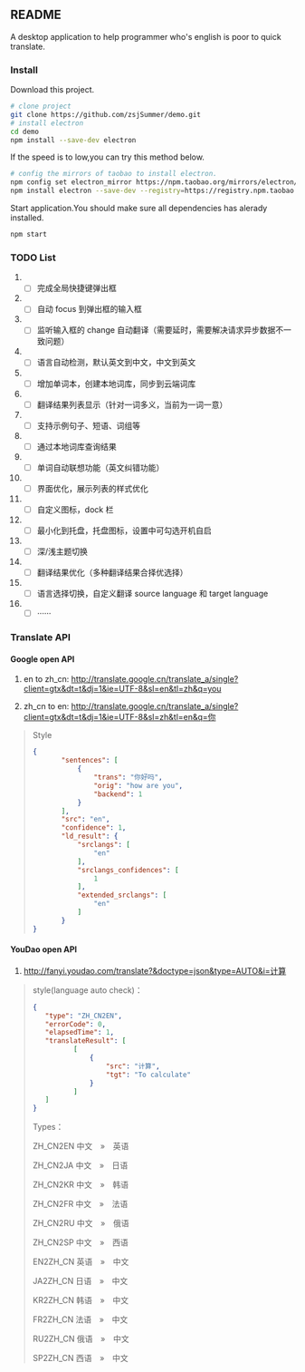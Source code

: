 ## README

A desktop application to help programmer who's english is poor to quick translate.

### Install

Download this project.

```sh
# clone project
git clone https://github.com/zsjSummer/demo.git
# install electron
cd demo
npm install --save-dev electron
```

If the speed is to low,you can try this method below.

```sh
# config the mirrors of taobao to install electron.
npm config set electron_mirror https://npm.taobao.org/mirrors/electron/
npm install electron --save-dev --registry=https://registry.npm.taobao.org
```

Start application.You should make sure all dependencies has alerady installed.

```sh
npm start
```

### TODO List

1. - [ ] 完成全局快捷键弹出框
2. - [ ] 自动 focus 到弹出框的输入框
3. - [ ] 监听输入框的 change 自动翻译（需要延时，需要解决请求异步数据不一致问题）
4. - [ ] 语言自动检测，默认英文到中文，中文到英文
5. - [ ] 增加单词本，创建本地词库，同步到云端词库
6. - [ ] 翻译结果列表显示（针对一词多义，当前为一词一意）
7. - [ ] 支持示例句子、短语、词组等
8. - [ ] 通过本地词库查询结果
9. - [ ] 单词自动联想功能（英文纠错功能）
10. - [ ] 界面优化，展示列表的样式优化
11. - [ ] 自定义图标，dock 栏
12. - [ ] 最小化到托盘，托盘图标，设置中可勾选开机自启
13. - [ ] 深/浅主题切换
14. - [ ] 翻译结果优化（多种翻译结果合择优选择）
15. - [ ] 语言选择切换，自定义翻译 source language 和 target language
16. - [ ] ······

### Translate API

#### Google open API

1. en to zh_cn: http://translate.google.cn/translate_a/single?client=gtx&dt=t&dj=1&ie=UTF-8&sl=en&tl=zh&q=you

2. zh_cn to en: http://translate.google.cn/translate_a/single?client=gtx&dt=t&dj=1&ie=UTF-8&sl=zh&tl=en&q=你 

>Style
>
>```json
>{
>        "sentences": [
>            {
>                "trans": "你好吗",
>                "orig": "how are you",
>                "backend": 1
>            }
>        ],
>        "src": "en",
>        "confidence": 1,
>        "ld_result": {
>            "srclangs": [
>                "en"
>            ],
>            "srclangs_confidences": [
>                1
>            ],
>            "extended_srclangs": [
>                "en"
>            ]
>        }
>}
>```
>

#### YouDao open API

1. http://fanyi.youdao.com/translate?&doctype=json&type=AUTO&i=计算

>style(language auto check)：
>
>```json
>{
>    "type": "ZH_CN2EN",
>    "errorCode": 0,
>    "elapsedTime": 1,
>    "translateResult": [
>           [
>               {
>                   "src": "计算",
>                   "tgt": "To calculate"
>               }
>           ]
>    ]
>}
>```
>
>Types：
>
>ZH_CN2EN 中文　»　英语
>
>ZH_CN2JA 中文　»　日语
>
>ZH_CN2KR 中文　»　韩语
>
>ZH_CN2FR 中文　»　法语
>
>ZH_CN2RU 中文　»　俄语
>
>ZH_CN2SP 中文　»　西语
>
>EN2ZH_CN 英语　»　中文
>
>JA2ZH_CN 日语　»　中文
>
>KR2ZH_CN 韩语　»　中文
>
>FR2ZH_CN 法语　»　中文
>
>RU2ZH_CN 俄语　»　中文
>
>SP2ZH_CN 西语　»　中文
>
>